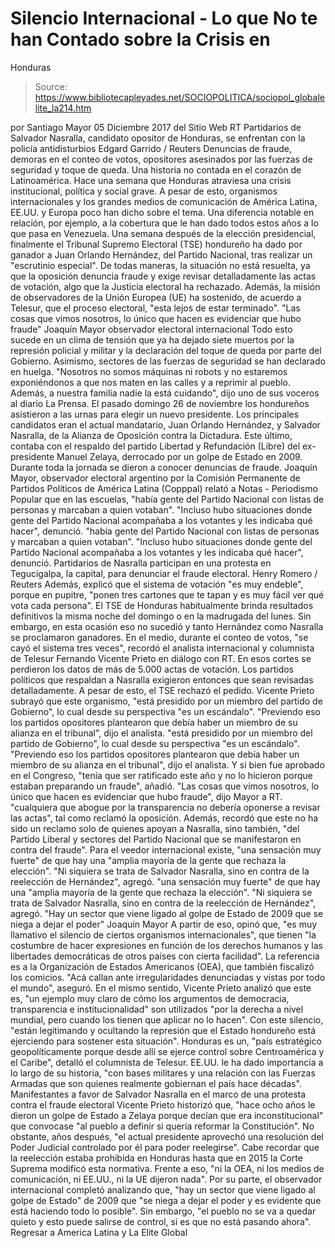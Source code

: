 # Silencio Internacional - Lo que No te han Contado sobre la Crisis en 
Honduras

> Source: https://www.bibliotecapleyades.net/SOCIOPOLITICA/sociopol_globalelite_la214.htm

por Santiago Mayor
05 Diciembre 2017 del Sitio Web RT Partidarios de Salvador Nasralla,
candidato opositor de Honduras,
se enfrentan con la policía antidisturbios Edgard Garrido / Reuters
Denuncias de fraude,
demoras en el conteo de votos,
opositores asesinados por las fuerzas de seguridad
y toque de queda.
Una historia no contada
en el corazón de Latinoamérica.
Hace una semana que Honduras atraviesa una crisis institucional, política y social grave.
A pesar de esto, organismos internacionales y los grandes medios de comunicación de América Latina, EE.UU. y Europa poco han dicho sobre el tema.
Una diferencia notable en relación, por ejemplo, a la cobertura que le han dado todos estos años a lo que pasa en Venezuela.
Una semana después de la elección presidencial, finalmente el Tribunal Supremo Electoral (TSE) hondureño ha dado por ganador a Juan Orlando Hernández, del Partido Nacional, tras realizar un "escrutinio especial".
De todas maneras, la situación no está resuelta, ya que la oposición denuncia fraude y exige revisar detalladamente las actas de votación, algo que la Justicia electoral ha rechazado.
Además, la misión de observadores de la Unión Europea (UE) ha sostenido, de acuerdo a Telesur, que el proceso electoral,
"esta lejos de estar terminado".
"Las cosas que vimos nosotros,
lo único que hacen es
evidenciar que hubo fraude" Joaquín Mayor
observador electoral internacional
Todo esto sucede en un clima de tensión que ya ha dejado siete muertos por la represión policial y militar y la declaración del toque de queda por parte del Gobierno.
Asimismo, sectores de las fuerzas de seguridad se han declarado en huelga.
"Nosotros no somos máquinas ni robots y no estaremos exponiéndonos a que nos maten en las calles y a reprimir al pueblo. Además, a nuestra familia nadie la está cuidando", dijo uno de sus voceros al diario La Prensa.
El pasado domingo 26 de noviembre los hondureños asistieron a las urnas para elegir un nuevo presidente.
Los principales candidatos eran el actual mandatario, Juan Orlando Hernández, y Salvador Nasralla, de la Alianza de Oposición contra la Dictadura.
Este último, contaba con el respaldo del partido Libertad y Refundación (Libre) del ex-presidente Manuel Zelaya, derrocado por un golpe de Estado en 2009.
Durante toda la jornada se dieron a conocer denuncias de fraude.
Joaquín Mayor, observador electoral argentino por la Comisión Permanente de Partidos Políticos de América Latina (Copppal) relató a Notas - Periodismo Popular que en las escuelas,
"había gente del Partido Nacional con listas de personas y marcaban a quien votaban". "Incluso hubo situaciones donde gente del Partido Nacional acompañaba a los votantes y les indicaba qué hacer", denunció.
"había gente del Partido Nacional con listas de personas y marcaban a quien votaban".
"Incluso hubo situaciones donde gente del Partido Nacional acompañaba a los votantes y les indicaba qué hacer", denunció.
Partidarios de Nasralla
participan en una protesta en Tegucigalpa, la capital,
para denunciar el fraude electoral.
Henry Romero / Reuters
Además, explicó que el sistema de votación "es muy endeble", porque en pupitre,
"ponen tres cartones que te tapan y es muy fácil ver qué vota cada persona".
El TSE de Honduras habitualmente brinda resultados definitivos la misma noche del domingo o en la madrugada del lunes.
Sin embargo, en esta ocasión eso no sucedió y tanto Hernández como Nasralla se proclamaron ganadores.
En el medio, durante el conteo de votos, "se cayó el sistema tres veces", recordó el analista internacional y columnista de Telesur Fernando Vicente Prieto en diálogo con RT.
En esos cortes se perdieron los datos de más de 5.000 actas de votación.
Los partidos políticos que respaldan a Nasralla exigieron entonces que sean revisadas detalladamente.
A pesar de esto, el TSE rechazó el pedido.
Vicente Prieto subrayó que este organismo,
"está presidido por un miembro del partido de Gobierno", lo cual desde su perspectiva "es un escándalo". "Previendo eso los partidos opositores plantearon que debía haber un miembro de su alianza en el tribunal", dijo el analista.
"está presidido por un miembro del partido de Gobierno", lo cual desde su perspectiva "es un escándalo".
"Previendo eso los partidos opositores plantearon que debía haber un miembro de su alianza en el tribunal", dijo el analista.
Y si bien fue aprobado en el Congreso,
"tenía que ser ratificado este año y no lo hicieron porque estaban preparando un fraude", añadió.
"Las cosas que vimos nosotros, lo único que hacen es evidenciar que hubo fraude", dijo Mayor a RT.
"cualquiera que abogue por la transparencia no debería oponerse a revisar las actas", tal como reclamó la oposición.
Además, recordó que este no ha sido un reclamo solo de quienes apoyan a Nasralla, sino también,
"del Partido Liberal y sectores del Partido Nacional que se manifestaron en contra del fraude".
Para el veedor internacional existe,
"una sensación muy fuerte" de que hay una "amplia mayoría de la gente que rechaza la elección". "Ni siquiera se trata de Salvador Nasralla, sino en contra de la reelección de Hernández", agregó.
"una sensación muy fuerte" de que hay una "amplia mayoría de la gente que rechaza la elección".
"Ni siquiera se trata de Salvador Nasralla, sino en contra de la reelección de Hernández", agregó.
"Hay un sector que viene ligado
al golpe de Estado de 2009
que se niega a dejar el poder" Joaquín Mayor
A partir de eso, opinó que,
"es muy llamativo el silencio de ciertos organismos internacionales", que tienen "la costumbre de hacer expresiones en función de los derechos humanos y las libertades democráticas de otros países con cierta facilidad".
La referencia es a la Organización de Estados Americanos (OEA), que también fiscalizó los comicios.
"Acá callan ante irregularidades denunciadas y vistas por todo el mundo", aseguró.
En el mismo sentido, Vicente Prieto analizó que este es,
"un ejemplo muy claro de cómo los argumentos de democracia, transparencia e institucionalidad" son utilizados "por la derecha a nivel mundial, pero cuando los tienen que aplicar no lo hacen".
Con este silencio,
"están legitimando y ocultando la represión que el Estado hondureño está ejerciendo para sostener esta situación".
Honduras es un,
"país estratégico geopolíticamente porque desde allí se ejerce control sobre Centroamérica y el Caribe", detalló el columnista de Telesur.
EE.UU. le ha dado importancia a lo largo de su historia,
"con bases militares y una relación con las Fuerzas Armadas que son quienes realmente gobiernan el país hace décadas".
Manifestantes a favor de Salvador Nasralla
en el marco de una protesta contra el fraude electoral
Vicente Prieto historizó que,
"hace ocho años le dieron un golpe de Estado a Zelaya porque decían que era inconstitucional" que convocase "al pueblo a definir si quería reformar la Constitución".
No obstante, años después,
"el actual presidente aprovechó una resolución del Poder Judicial controlado por él para poder reelegirse".
Cabe recordar que la reelección estaba prohibida en Honduras hasta que en 2015 la Corte Suprema modificó esta normativa.
Frente a eso,
"ni la OEA, ni los medios de comunicación, ni EE.UU., ni la UE dijeron nada".
Por su parte, el observador internacional completó analizando que,
"hay un sector que viene ligado al golpe de Estado" de 2009 que "se niega a dejar el poder y es evidente que está haciendo todo lo posible".
Sin embargo,
"el pueblo no se va a quedar quieto y esto puede salirse de control, si es que no está pasando ahora".
Regresar a America Latina y La Elite Global
